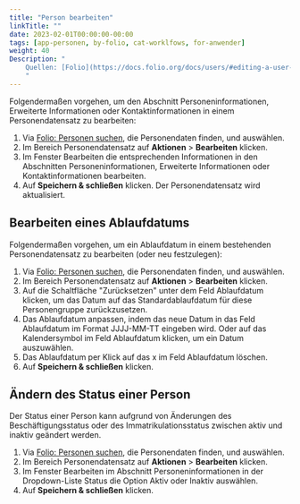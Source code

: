```yaml
---
title: "Person bearbeiten"
linkTitle: ""
date: 2023-02-01T00:00:00-00:00
tags: [app-personen, by-folio, cat-worklfows, for-anwender]
weight: 40
Description: "
    Quellen: [Folio](https://docs.folio.org/docs/users/#editing-a-user-record) & [GBV](https://info.gbv.de/display/FOLIOG)
    "
---
```


Folgendermaßen vorgehen, um den Abschnitt Personeninformationen, Erweiterte Informationen oder Kontaktinformationen in einem Personendatensatz zu bearbeiten:

1.  Via [Folio: Personen suchen](https://info.gbv.de/display/FOLIOGBVEXTERN/Folio%3A+Personen+suchen), die Personendaten finden, und auswählen.
2.  Im Bereich Personendatensatz auf **Aktionen** \> **Bearbeiten** klicken.
3.  Im Fenster Bearbeiten die entsprechenden Informationen in den Abschnitten Personeninformationen, Erweiterte Informationen oder Kontaktinformationen bearbeiten.
4.  Auf **Speichern & schließen** klicken. Der Personendatensatz wird aktualisiert.

## Bearbeiten eines Ablaufdatums

Folgendermaßen vorgehen, um ein Ablaufdatum in einem bestehenden Personendatensatz zu bearbeiten (oder neu festzulegen):

1.  Via [Folio: Personen suchen](https://info.gbv.de/display/FOLIOGBVEXTERN/Folio%3A+Personen+suchen), die Personendaten finden, und auswählen.
2.  Im Bereich Personendatensatz auf **Aktionen** \> **Bearbeiten** klicken.
3.  Auf die Schaltfläche "Zurücksetzen" unter dem Feld Ablaufdatum klicken, um das Datum auf das Standardablaufdatum für diese Personengruppe zurückzusetzen.
4.  Das Ablaufdatum anpassen, indem das neue Datum in das Feld Ablaufdatum im Format JJJJ-MM-TT eingeben wird. Oder auf das Kalendersymbol im Feld Ablaufdatum klicken, um ein Datum auszuwählen.
5.  Das Ablaufdatum per Klick auf das x im Feld Ablaufdatum löschen.
6.  Auf **Speichern & schließen** klicken.

## Ändern des Status einer Person

Der Status einer Person kann aufgrund von Änderungen des Beschäftigungsstatus oder des Immatrikulationsstatus zwischen aktiv und inaktiv geändert werden.

1.  Via [Folio: Personen suchen](https://info.gbv.de/display/FOLIOGBVEXTERN/Folio%3A+Personen+suchen), die Personendaten finden, und auswählen.
2.  Im Bereich Personendatensatz auf **Aktionen** \> **Bearbeiten** klicken.
3.  Im Fenster Bearbeiten im Abschnitt Personeninformationen in der Dropdown-Liste Status die Option Aktiv oder Inaktiv auswählen.
4.  Auf **Speichern & schließen** klicken.
